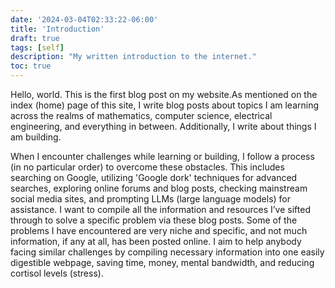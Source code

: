 ```yaml
---
date: '2024-03-04T02:33:22-06:00'
title: 'Introduction'
draft: true
tags: [self]
description: "My written introduction to the internet."
toc: true
---
```


Hello, world. This is the first blog post on my website.As mentioned on the index (home) page of this site, I write blog posts about topics I am learning across the realms of mathematics, computer science, electrical engineering, and everything in between. Additionally, I write about things I am building.

When I encounter challenges while learning or building, I follow a process (in no particular order) to overcome these obstacles. This includes searching on Google, utilizing 'Google dork' techniques for advanced searches, exploring online forums and blog posts, checking mainstream social media sites, and prompting LLMs (large language models) for assistance. I want to compile all the information and resources I’ve sifted through to solve a specific problem via these blog posts. Some of the problems I have encountered are very niche and specific, and not much information, if any at all, has been posted online. I aim to help anybody facing similar challenges by compiling necessary information into one easily digestible webpage, saving time, money, mental bandwidth, and reducing cortisol levels (stress).